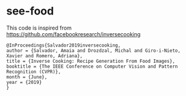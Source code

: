 # see-food


This code is inspired from https://github.com/facebookresearch/inversecooking

```
@InProceedings{Salvador2019inversecooking,
author = {Salvador, Amaia and Drozdzal, Michal and Giro-i-Nieto, Xavier and Romero, Adriana},
title = {Inverse Cooking: Recipe Generation From Food Images},
booktitle = {The IEEE Conference on Computer Vision and Pattern Recognition (CVPR)},
month = {June},
year = {2019}
}
```

